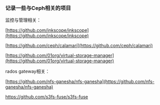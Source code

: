 ### 记录一些与Ceph相关的项目

监控与管理相关：

[https://github.com/inkscope/inkscope](https://github.com/inkscope/inkscope)

[https://github.com/ceph/calamari](https://github.com/ceph/calamari)

[https://github.com/01org/virtual-storage-manager](https://github.com/01org/virtual-storage-manager)

rados gateway相关：

[https://github.com/nfs-ganesha/nfs-ganesha](https://github.com/nfs-ganesha/nfs-ganesha)

https://github.com/s3fs-fuse/s3fs-fuse

